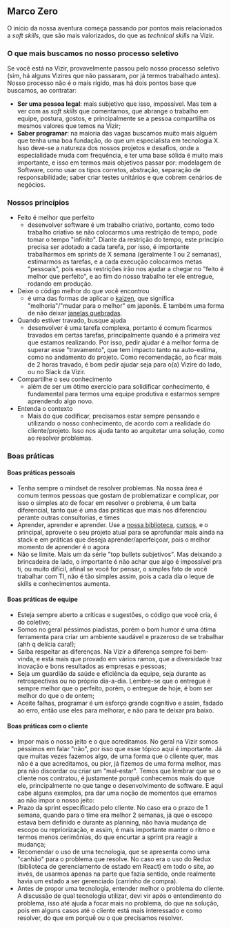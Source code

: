 ## Marco Zero

O início da nossa aventura começa passando por pontos mais relacionados a *soft skills*, que são mais valorizados, do que as *technical skills* na Vizir.

### O que mais buscamos no nosso processo seletivo

Se você está na Vizir, provavelmente passou pelo nosso processo seletivo (sim, há alguns Vizires que não passaram, por já termos trabalhado antes). Nosso processo não é o mais rígido, mas há dois pontos base que buscamos, ao contratar:

* **Ser uma pessoa legal**: mais subjetivo que isso, impossível. Mas tem a ver com as *soft skills* que comentamos, que abrange o trabalho em equipe, postura, gostos, e principalmente se a pessoa compartilha os mesmos valores que temos na Vizir;
* **Saber programar**: na maioria das vagas buscamos muito mais alguém que tenha uma boa fundação, do que um especialista em tecnologia X. Isso deve-se a natureza dos nossos projetos e desafios, onde a especialidade muda com frequência, e ter uma base sólida é muito mais importante, e isso em termos mais objetivos passar por: modelagem de Software, como usar os tipos corretos, abstração, separação de responsabilidade; saber criar testes unitários e que cobrem cenários de negócios.


### Nossos princípios

* Feito é melhor que perfeito
  * desenvolver software é um trabalho criativo, portanto, como todo trabalho criativo se não colocarmos uma restrição de  tempo, pode tomar o tempo "infinito". Diante da restrição do tempo, este princípio precisa ser adotado a cada tarefa, por isso, é importante trabalharmos em sprints de X semana (geralmente 1 ou 2 semanas), estimarmos as tarefas, e a cada execução colocarmos metas "pessoais", pois essas restrições irão nos ajudar a chegar no "feito é melhor que perfeito", e ao fim do nosso trabalho ter ele entregue, rodando em produção.
* Deixe o código melhor do que você encontrou
  * é uma das formas de aplicar o [kaizen](https://en.wikipedia.org/wiki/Kaizen), que significa "melhoria"/"mudar para o melhor" em japonês. E também uma forma de não deixar [janelas quebradas](https://blog.codinghorror.com/the-broken-window-theory/).
* Quando estiver travado, busque ajuda
  * desenvolver é uma tarefa complexa, portanto é comum ficarmos travados em certas tarefas, principalmente quando é a primeira vez que estamos realizando. Por isso, pedir ajudar é a melhor forma de superar esse "travamento", que tem impacto tanto na auto-estima, como no andamento do projeto. Como recomendação, ao ficar mais de 2 horas travado, é bom pedir ajudar seja para o(a) Vizire do lado, ou no Slack da Vizir.
* Compartilhe o seu conhecimento
  * além de ser um ótimo exercício para solidificar conhecimento, é fundamental para termos uma equipe produtiva e estarmos sempre aprendendo algo novo.
* Entenda o contexto
  * Mais do que codificar, precisamos estar sempre pensando e utilizando o nosso conhecimento, de acordo com a realidade do cliente/projeto. Isso nos ajuda tanto ao arquitetar uma solução, como ao resolver problemas.


### Boas práticas

#### Boas práticas pessoais

* Tenha sempre o mindset de resolver problemas. Na nossa área é comum termos pessoas que gostam de problematizar e complicar, por isso o simples ato de focar em resolver o problema, é um baita diferencial, tanto que é uma das práticas que mais nos diferenciou perante outras consultorias, e times
* Aprender, aprender e aprender. Use a [nossa biblioteca](https://trello.com/b/ylzRQEwn/biblioteca), [cursos](https://sites.google.com/vizir.com.br/intranet/ganhando-xp/codeschool-egghead-etc), e o principal, aproveite o seu projeto atual para se aprofundar mais ainda na stack e em práticas que deseja aprender/aperfeiçoar, pois o melhor momento de aprender é o agora
* Não se limite. Mais um da série "top bullets subjetivos". Mas deixando a brincadeira de lado, o importante é não achar que algo é impossível pra ti, ou muito difícil, afinal se você for pensar, o simples fato de você trabalhar com TI, não é tão simples assim, pois a cada dia o leque de skills e conhecimentos aumenta.

#### Boas práticas de equipe

* Esteja sempre aberto a críticas e sugestões, o código que você cria, é do coletivo;
* Somos no geral péssimos piadistas, porém o bom humor é uma ótima ferramenta para criar um ambiente saudável e prazeroso de se trabalhar (ahh q delícia cara!);
* Saiba respeitar as diferenças. Na Vizir a diferença sempre foi bem-vinda, e está mais que provado em vários ramos, que a diversidade traz inovação e bons resultados as empresas e pessoas;
* Seja um guardião da saúde e eficiência da equipe, seja durante as retrospectivas ou no próprio dia-a-dia. Lembre-se que o entregue é sempre melhor que o perfeito, porém, o entregue de hoje, é bom ser melhor do que o de ontem;
* Aceite falhas, programar é um esforço grande cognitivo e assim, fadado ao erro, então use eles para melhorar, e não para te deixar pra baixo.

#### Boas práticas com o cliente

* Impor mais o nosso jeito e o que acreditamos. No geral na Vizir somos péssimos em falar "não", por isso que esse tópico aqui é importante. Já que muitas vezes fazemos algo, de uma forma que o cliente quer, mas não é a que acreditamos, ou pior, já fizemos de uma forma melhor, mas pra não discordar ou criar um "mal-estar". Temos que lembrar que se o cliente nos contratou, é justamente porquê conhecemos mais do que ele, principalmente no que tange o desenvolvimento de software. E aqui cabe alguns exemplos, pra dar uma noção de momentos que erramos ao não impor o nosso jeito:
 * Prazo da sprint especificado pelo cliente. No caso era o prazo de 1 semana, quando para o time era melhor 2 semanas, já que o escopo estava bem definido e durante as planning, não havia mudança de escopo ou repriorização, e assim, é mais importante manter o ritmo e termos menos cerimônias, do que encurtar a sprint pra reagir a mudança;
 * Recomendar o uso de uma tecnologia, que se apresenta como uma "canhão" para o problema que resolve. No caso era o uso do Redux (biblioteca de gerenciamento de estado em React) em todo o site, ao invés, de usarmos apenas na parte que fazia sentido, onde realmente havia um estado a ser gerenciado (carrinho de compra).
* Antes de propor uma tecnologia, entender melhor o problema do cliente. A discussão de qual tecnologia utilizar, devi vir após o entendimento do problema, isso até ajuda a focar mais no problema, do que na solução, pois em alguns casos até o cliente está mais interessado e como resolver, do que em porquê ou o que precisamos resolver.
